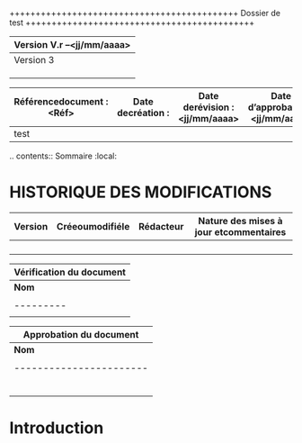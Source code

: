 
++++++++++++++++++++++++++++++++++++++++++++
Dossier de test
++++++++++++++++++++++++++++++++++++++++++++

| <Application>Version V.r –<jj/mm/aaaa> |
| -------------------------------------- |
| Version 3                              |
|                                        |
|                                        |
|                                        |

| **Référencedocument :<Réf>** | **Date decréation :<date>** | **Date derévision :<jj/mm/aaaa>** | **Date d’approbation : <jj/mm/aaaa>** | **Auteur :< >** | **Vérifiépar : < >** | **Approuvé par : < >** |
| ---------------------------- | --------------------------- | --------------------------------- | ------------------------------------- | --------------- | -------------------- | ---------------------- |
| test                         |                             |                                   |                                       |                 |                      |                        |

.. contents:: Sommaire
   :local:

HISTORIQUE DES MODIFICATIONS
============================

| **Version** | **Créeoumodifiéle** | **Rédacteur** | **Nature des mises à jour etcommentaires** |
| ----------- | ------------------- | ------------- | ------------------------------------------ |
|             |                     |               |                                            |  |
|             |
|             |
|             |                     |               |                                            |  |

| **Vérification du document** |
| ---------------------------- |
| **Nom**                      | **Fonction**   | **Date** | **Visa** |
| *<Nom>*                      | *<Fonction>*   |
| ---------                    | -------------- |
|                              |                |          |          |  |

| **Approbation du document** |
| --------------------------- |
| **Nom**                     | **Fonction**          | **Date** | **Visa** |
| *<Nomresponsable>*          | *<Responsable >*      |
| -----------------------     | --------------------- |
| *<NomResponsable>*          | *<Responsable >*      |          |          |
|                             |
|                             |
|                             |                       |          |          |
|                             |
|                             |

Introduction
============
